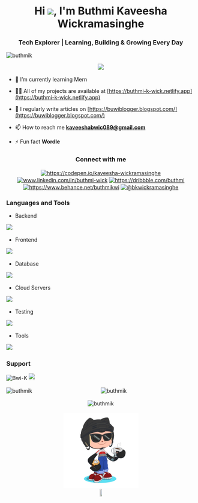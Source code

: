 
<h1 align="center">Hi
  <img src="https://media.giphy.com/media/hVa6t0WpoDOk7Pxb7l/giphy.gif" width="50">, I'm Buthmi Kaveesha Wickramasinghe
</h1> 
<h3 align="center">Tech Explorer | Learning, Building & Growing Every Day</h3>

<p align="left"> <img src="https://komarev.com/ghpvc/?username=buthmik&label=Profile%20views&color=0e75b6&style=flat" alt="buthmik" /> </p>

<p align="center">
  <a href="https://github.com/fairyland0926"><img src="https://readme-typing-svg.herokuapp.com/?lines=Web%20Developer;Full%20Stack-developing;Always%20learning%20new%20tech&font=Pacifico&center=true&width=650&height=120&color=58a6ff&vCenter=true&size=35%22"></a>
</p>


- 🌱 I’m currently learning Mern 

- 👨‍💻 All of my projects are available at [https://buthmi-k-wick.netlify.app](https://buthmi-k-wick.netlify.app)

- 📝 I regularly write articles on [https://buwiblogger.blogspot.com/](https://buwiblogger.blogspot.com/)

- 📫 How to reach me **kaveeshabwic089@gmail.com**

- ⚡ Fun fact **Wordle**


<h3 align="center">Connect with me </h3>
<p align="center">
<a href="https://codepen.io/https://codepen.io/kaveesha-wickramasinghe" target="blank"><img align="center" src="https://raw.githubusercontent.com/rahuldkjain/github-profile-readme-generator/master/src/images/icons/Social/codepen.svg" alt="https://codepen.io/kaveesha-wickramasinghe" height="30" width="40" /></a>
<a href="https://linkedin.com/in/www.linkedin.com/in/buthmi-wick" target="blank"><img align="center" src="https://raw.githubusercontent.com/rahuldkjain/github-profile-readme-generator/master/src/images/icons/Social/linked-in-alt.svg" alt="www.linkedin.com/in/buthmi-wick" height="30" width="40" /></a>
<a href="https://dribbble.com/https://dribbble.com/buthmi" target="blank"><img align="center" src="https://raw.githubusercontent.com/rahuldkjain/github-profile-readme-generator/master/src/images/icons/Social/dribbble.svg" alt="https://dribbble.com/buthmi" height="30" width="40" /></a>
<a href="https://www.behance.net/https://www.behance.net/buthmikwi" target="blank"><img align="center" src="https://raw.githubusercontent.com/rahuldkjain/github-profile-readme-generator/master/src/images/icons/Social/behance.svg" alt="https://www.behance.net/buthmikwi" height="30" width="40" /></a>
<a href="https://medium.com/@bkwickramasinghe" target="blank"><img align="center" src="https://raw.githubusercontent.com/rahuldkjain/github-profile-readme-generator/master/src/images/icons/Social/medium.svg" alt="@bkwickramasinghe" height="30" width="40" /></a>
</p>

<h3 align="left">Languages and Tools</h3>

- Backend
<p align="left">
  <a href="https://skillicons.dev">
    <img src="https://skillicons.dev/icons?i=java,nodejs,py,spring,flask,express," />
  </a>
</p>

- Frontend
<p align="left">
  <a href="https://skillicons.dev">
    <img src="https://skillicons.dev/icons?i=ts,js,react,nextjs,tailwind,materialui" />
  </a>
</p>

- Database
<p align="left">
  <a href="https://skillicons.dev">
    <img src="https://skillicons.dev/icons?i=mongodb,mysql,postgresql" />
  </a>
</p>

- Cloud Servers
<p align="left">
  <a href="https://skillicons.dev">
    <img src="https://skillicons.dev/icons?i=azure,firebase" />
  </a>
</p>

- Testing
<p align="left">
  <a href="https://skillicons.dev">
    <img src="https://skillicons.dev/icons?i=selenium,jquery" />
  </a>
</p>

- Tools
<p align="left">
  <a href="https://skillicons.dev">
    <img src="https://skillicons.dev/icons?i=git,github,docker,figma,xd,idea,vscode,postman,photoshop,unity" />
  </a>
</p>




<div align ="left">
 <h3>Support</h3>
  <img align="center"src="https://cdn.ko-fi.com/cdn/kofi3.png?v=3" height="50" width="210" alt="Bwi-K" />
   <img src = "https://github.com/7oSkaaa/7oSkaaa/blob/main/Images/about_me.gif?raw=true" width = 4px>
    <br>
     <br>
     </div>
 
<div align="center">
 <img align="left" src="https://github-readme-stats.vercel.app/api/top-langs?username=buthmik&theme=github_dark&hide_border=true&show_icons=true&locale=en&layout=compact" alt="buthmik" />
  <img src="https://github-readme-stats.vercel.app/api?username=buthmik&theme=github_dark&hide_border=true&show_icons=true&locale=en" alt="buthmik" />
   <br>
   <br>
    <img src="https://github-readme-streak-stats.herokuapp.com/?user=buthmik&theme=algolia&background=0d1117&hide_border=true" alt="buthmik" />
     <br>
      <br>
       <img src="https://raw.githubusercontent.com/AhmedFathyDev/AhmedFathyDev/main/GitHub.png" alt="GitHub Octocat Drinking a Cup of Coffee" height="200">
        <br>
        <img  src="https://i.imgur.com/dBaSKWF.gif" height="20" width="10%">
       </div>


